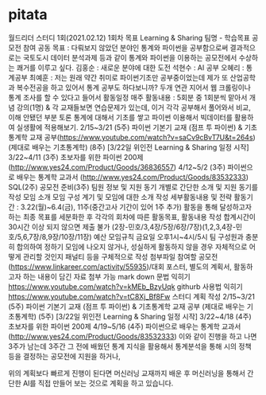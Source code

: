 # pitata
월드리더 스터디 1회(2021.02.12)
1회차 목표
Learning & Sharing
팀명 -
학습목표
공모전 참여
공동 목표 : 다뤄보지 않았던 분야인 통계와 파이썬을 공부함으로써 결과적으로는 국토도시 데이터 분석과제 등과 같이 통계와 파이썬을 이용하는 공모전에서 수상하는 쾌거를 이루고 싶다.
김홍순 : 새로운 분야에 대한 도전
석현수 : AI 공부
오혜리 : 통계공부
최예훈 : 저는 원래 약간 취미로 파이썬기초만 공부중이었는데 제가 또 산업공학과 복수전공을 하고 있어서 통계 공부도 하다보니까? 두개 연관 지어서 웹 크롤링이나 통계 조사를 할 수 있다고 들어서
활동일정
매주 활동내용 : 5회분 중 1회분씩 맡아서 개념 강의(1명) & 각 교재들보면 연습문제가 있는데, 이거 각각 공부해서 풀어와서 비교, 이해 안됐던 부분 토론
통계에 대해서 기초를 쌓고 파이썬 이용해서 빅데이터를 활용하여 실생활에 적용해보기.
2/15~3/21 (5주)
파이썬 기본기 교재 (점프 투 파이썬) & 기초통계학 교재 공부(https://www.youtube.com/watch?v=saCv9cBvT7U&t=264s) (제대로 배우는 기초통계학) (8주)
[3/22일 위인전 Learning & Sharing 일정 시작] 3/22~4/11 (3주)
초보자를 위한 파이썬 200제(http://www.yes24.com/Product/Goods/36836557)
4/12~5/2 (3주)
파이썬으로 배우는 통계학 교과서 (http://www.yes24.com/Product/Goods/83532333)
SQL(2주)
공모전 준비(3주)
팀원 정보 및 지원 동기
개별로 간단한 소개 및 지원 동기를 작성
모임 소개
모임 구성 계기 및 모임에 대한 소개 작성
세부활동내용 및 전략
활동기간 : 3.22(월)~6.4(금), 11주(중간고사 기간이 있어 1주 추가)
활동을 통해 달성하고자 하는 최종 목표를 세분화한 후 각각의 회차에 따른 활동목표, 활동내용 작성
합계시간이 30시간 이상 되지 않으면 제출 불가
(2장-민호/3,4장/5장/6장/7장)(1,2,3,4장-민호/5,6,7장/8,9장/10장/11장)
예산
모임규칙
금요일 오후1시~4시/5시
팀 구성원과 충분히 합의하여 정하기
모임에 나오지 않거나, 성실하게 활동하지 않을 경우 자체적으로 어떻게 관리할 것인지 패널티 등을 구체적으로 작성
첨부파일
참여할 공모전(https://www.linkareer.com/activity/55935)/대회 포스터, 별도의 계획서, 활동하고자 하는 내용이 담긴 자료 첨부 가능
mark down 문법 익히기
https://www.youtube.com/watch?v=kMEb_BzyUqk
githurb 사용법 익히기
https://www.youtube.com/watch?v=tC8Xj_Bf8Fw
스터디 계획 작성
2/15~3/21 (5주)
파이썬 기본기 교재 (점프 투 파이썬) & 기초통계학 교재 공부 (제대로 배우는 기초통계학) (5주)
[3/22일 위인전 Learning & Sharing 일정 시작] 3/22~4/18 (4주)
초보자를 위한 파이썬 200제
4/19~5/16 (4주)
파이썬으로 배우는 통계학 교과서 (http://www.yes24.com/Product/Goods/83532333)
이와 같이 진행을 하고 나면 3주가 남는데 3주간 그 전에 배웠던 통계 지식을 활용해서 통계분석을 통해 시의 정책 등을 결정하는 공모전에 지원을 하거나,

위의 계획보다 빠르게 진행이 된다면 머신러닝 교재까지 배운 후 머신러닝을 통해서 간단한 AI를 직접 만들어 보는 것으로 계획을 하고 있습니다.
